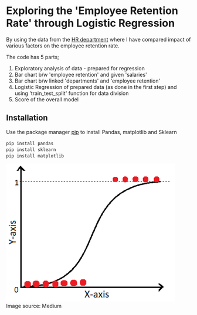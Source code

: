 # Exploring the 'Employee Retention Rate' through Logistic Regression 

By using the data from the [HR department](https://www.kaggle.com/giripujar/hr-analytics) where I have compared impact of various factors on the employee retention rate. 

The code has 5 parts;

1. Exploratory analysis of data - prepared for regression
2. Bar chart b/w 'employee retention' and given 'salaries'
3. Bar chart b/w linked 'departments' and 'employee retention' 
4. Logistic Regression of prepared data (as done in the first step) and using 'train_test_split' function for data division 
5. Score of the overall model 

## Installation 

Use the package manager [pip](https://pip.pypa.io/en/stable/) to install Pandas, matplotlib and Sklearn

```bash
pip install pandas
pip install sklearn
pip install matplotlib
```
![Example](log_reg.png)
Image source: Medium